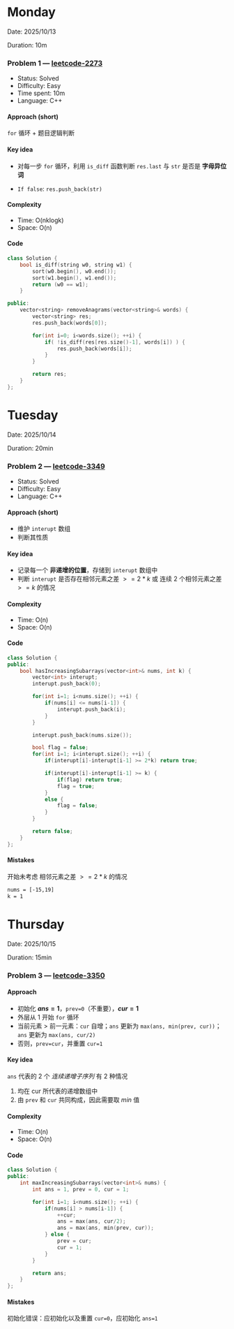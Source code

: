 # Monday

Date: 2025/10/13

Duration: 10m

### Problem 1 — [leetcode-2273](https://leetcode.cn/problems/find-resultant-array-after-removing-anagrams)
- Status: Solved
- Difficulty: Easy
- Time spent: 10m
- Language: C++

#### Approach (short)
`for` 循环 $+$ 题目逻辑判断

#### Key idea
- 对每一步 `for` 循环，利用 `is_diff` 函数判断 `res.last` 与 `str` 是否是 **字母异位词**

- `If false`: `res.push_back(str)`

#### Complexity
- Time: O(nklogk)
- Space: O(n)

#### Code
```cpp
class Solution {
    bool is_diff(string w0, string w1) {
        sort(w0.begin(), w0.end());
        sort(w1.begin(), w1.end());
        return (w0 == w1);
    }

public:
    vector<string> removeAnagrams(vector<string>& words) {
        vector<string> res;
        res.push_back(words[0]);

        for(int i=0; i<words.size(); ++i) {
            if( !is_diff(res[res.size()-1], words[i]) ) {
                res.push_back(words[i]);
            }
        }

        return res;
    }
};
```

# Tuesday

Date: 2025/10/14

Duration: 20min

### Problem 2 — [leetcode-3349](https://leetcode.cn/problems/adjacent-increasing-subarrays-detection-i)
- Status: Solved
- Difficulty: Easy
- Language: C++

#### Approach (short)
- 维护 `interupt` 数组
- 判断其性质

#### Key idea
- 记录每一个 **非递增的位置**，存储到 `interupt` 数组中
- 判断 `interupt` 是否存在相邻元素之差 $>=2*k$ 或 连续 $2$ 个相邻元素之差 $>=k$ 的情况

#### Complexity
- Time: O(n)
- Space: O(n)

#### Code
```cpp
class Solution {
public:
    bool hasIncreasingSubarrays(vector<int>& nums, int k) {
        vector<int> interupt;
        interupt.push_back(0);

        for(int i=1; i<nums.size(); ++i) {
            if(nums[i] <= nums[i-1]) {
                interupt.push_back(i);
            }
        }

        interupt.push_back(nums.size());

        bool flag = false;
        for(int i=1; i<interupt.size(); ++i) {
            if(interupt[i]-interupt[i-1] >= 2*k) return true;

            if(interupt[i]-interupt[i-1] >= k) {
                if(flag) return true;
                flag = true;
            }
            else {
                flag = false;
            }
        }

        return false;
    }
};
```

#### Mistakes
开始未考虑 相邻元素之差 $>=2*k$ 的情况

```txt
nums = [-15,19]
k = 1
```


# Thursday

Date: 2025/10/15

Duration: 15min

### Problem 3 — [leetcode-3350](https://leetcode.cn/problems/adjacent-increasing-subarrays-detection-ii)

#### Approach
- 初始化 **$ans=1$**，`prev=0`（不重要），**$cur=1$**
- 外层从 $1$ 开始 `for` 循环
- 当前元素 $>$ 前一元素：`cur` 自增；`ans` 更新为 `max(ans, min(prev, cur))`；`ans` 更新为 `max(ans, cur/2)`
- 否则，`prev=cur`，并重置 `cur=1`

#### Key idea
`ans` 代表的 $2$ 个 *连续递增子序列* 有 $2$ 种情况

1. 均在 cur 所代表的递增数组中
2. 由 `prev` 和 `cur` 共同构成，因此需要取 $min$ 值

#### Complexity
- Time: O(n)
- Space: O(n)

#### Code
```cpp
class Solution {
public:
    int maxIncreasingSubarrays(vector<int>& nums) {
        int ans = 1, prev = 0, cur = 1;

        for(int i=1; i<nums.size(); ++i) {
            if(nums[i] > nums[i-1]) {
                ++cur;
                ans = max(ans, cur/2);
                ans = max(ans, min(prev, cur));
            } else {
                prev = cur;
                cur = 1;
            }
        }

        return ans;
    }
};
```

#### Mistakes
初始化错误：应初始化以及重置 `cur=0`，应初始化 `ans=1`